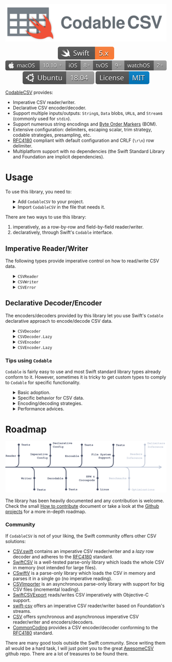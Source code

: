 <p align="center">
    <img src="docs/assets/CodableCSV.svg" alt="Codable CSV"/>
</p>

<p align="center">
    <a href="https://swift.org/about/#swiftorg-and-open-source"><img src="docs/assets/badges/Swift.svg" alt="Swift 5.x"></a>
    <a href="https://github.com/dehesa/CodableCSV/wiki/Implicit-dependencies"><img src="docs/assets/badges/Apple.svg" alt="macOS 10.10+ - iOS 8+ - tvOS 9+ - watchOS 2+"></a>
    <a href="https://ubuntu.com"><img src="docs/assets/badges/Ubuntu.svg" alt="Ubuntu 18.04"></a>
    <a href="http://doge.mit-license.org"><img src="docs/assets/badges/License.svg" alt="MIT License"></a>
</p>

[CodableCSV](https://github.com/dehesa/CodableCSV) provides:

-   Imperative CSV reader/writer.
-   Declarative CSV encoder/decoder.
-   Support multiple inputs/outputs: `String`s, `Data` blobs, `URL`s, and `Stream`s (commonly used for `stdin`).
-   Support numerous string encodings and [Byte Order Markers](https://en.wikipedia.org/wiki/Byte_order_mark) (BOM).
-   Extensive configuration: delimiters, escaping scalar, trim strategy, codable strategies, presampling, etc.
-   [RFC4180](https://tools.ietf.org/html/rfc4180) compliant with default configuration and CRLF (`\r\n`) row delimiter.
-   Multiplatform support with no dependencies (the Swift Standard Library and Foundation are implicit dependencies).

# Usage

To use this library, you need to:

<ul>
<details><summary>Add <code>CodableCSV</code> to your project.</summary><p>

You can choose to add the library through SPM or Cocoapods:

-   [SPM](https://github.com/apple/swift-package-manager/tree/master/Documentation) (Swift Package Manager).

    ```swift
    // swift-tools-version:5.1
    import PackageDescription

    let package = Package(
        /* Your package name, supported platforms, and generated products go here */
        dependencies: [
            .package(url: "https://github.com/dehesa/CodableCSV.git", from: "0.6.2")
        ],
        targets: [
            .target(name: /* Your target name here */, dependencies: ["CodableCSV"])
        ]
    )
    ```

-   [Cocoapods](https://cocoapods.org).

    ```
    pod 'CodableCSV', '~> 0.6.2'
    ```

</p></details>

<details><summary>Import <code>CodableCSV</code> in the file that needs it.</summary><p>

```swift
import CodableCSV
```

</p></details>
</ul>

There are two ways to use this library:

1. imperatively, as a row-by-row and field-by-field reader/writer.
2. declaratively, through Swift's `Codable` interface.

## Imperative Reader/Writer

The following types provide imperative control on how to read/write CSV data.

<ul>
<details><summary><code>CSVReader</code></summary><p>

A `CSVReader` parses CSV data from a given input (`String`, `Data`, `URL`, or `InputStream`) and returns CSV rows as a `String`s array. `CSVReader` can be used at a _high-level_, in which case it parses an input completely; or at a _low-level_, in which each row is decoded when requested.

-   Complete input parsing.

    ```swift
    let data: Data = ...
    let result = try CSVReader.decode(input: data)
    ```

    Once the input is completely parsed, you can choose how to access the decoded data:

    ```swift
    let headers: [String] = result.headers
    // Access the CSV rows (i.e. raw [String] values)
    let rows = result.rows
    let row = result[0]
    // Access the CSV record (i.e. convenience structure over a single row)
    let records = result.records
    let record = result[record: 0]
    // Access the CSV columns through indices or header values.
    let columns = result.columns
    let column = result[column: 0]
    let column = result[column: "Name"]
    // Access fields through indices or header values.
    let fieldB: String = result[row: 3, column: 2]
    let fieldA: String? = result[row: 2, column: "Age"]
    ```

-   Row-by-row parsing.

    ```swift
    let reader = try CSVReader(input: string) { $0.headerStrategy = .firstLine }
    let rowA = try reader.readRow()
    ```

    Parse a row at a time, till `nil` is returned; or exit the scope and the reader will clean up all used memory.

    ```swift
    // Let's assume the input is:
    let string = "numA,numB,numC\n1,2,3\n4,5,6\n7,8,9"
    // The headers property can be accessed at any point after initialization.
    let headers: [String] = reader.headers  // ["numA", "numB", "numC"]
    // Keep querying rows till `nil` is received.
    guard let rowB = try reader.readRow(),  // ["4", "5", "6"]
          let rowC = try reader.readRow()   /* ["7", "8", "9"] */ else { ... }
    ```

    Alternatively you can use the `readRecord()` function which also returns the next CSV row, but it wraps the result in a convenience structure. This structure lets you access each field with the header name (as long as the `headerStrategy` is marked with `.firstLine`).

    ```swift
    let reader = try CSVReader(input: string) { $0.headerStrategy = .firstLine }
    let headers = reader.headers      // ["numA", "numB", "numC"]

    let recordA = try reader.readRecord()
    let rowA = recordA.row         // ["1", "2", "3"]
    let fieldA = recordA[0]        // "1"
    let fieldB = recordA["numB"]   // "2"

    let recordB = try reader.readRecord()
    ```

-   `Sequence` syntax parsing.

    ```swift
    let reader = try CSVReader(input: URL(...), configuration: ...)
    for row in reader {
        // Do something with the row: [String]
    }
    ```

    Please note the `Sequence` syntax (i.e. `IteratorProtocol`) doesn't throw errors; therefore if the CSV data is invalid, the previous code will crash. If you don't control the CSV data origin, use `readRow()` instead.

### Reader Configuration

`CSVReader` accepts the following configuration properties:

-   `encoding` (default `nil`) specify the CSV file encoding.

    This `String.Encoding` value specify how each underlying byte is represented (e.g. `.utf8`, `.utf32littleEndian`, etc.). If it is `nil`, the library will try to figure out the file encoding through the file's [Byte Order Marker](https://en.wikipedia.org/wiki/Byte_order_mark). If the file doesn't contain a BOM, `.utf8` is presumed.

-   `delimiters` (default `(field: ",", row: "\n")`) specify the field and row delimiters.

    CSV fields are separated within a row with _field delimiters_ (commonly a "comma"). CSV rows are separated through _row delimiters_ (commonly a "line feed"). You can specify any unicode scalar, `String` value, or `nil` for unknown delimiters.

-   `escapingStrategy` (default `"`) specify the Unicode scalar used to escape fields.

    CSV fields can be escaped in case they contain privilege characters, such as field/row delimiters. Commonly the escaping character is a double quote (i.e. `"`), by setting this configuration value you can change it (e.g. a single quote), or disable the escaping functionality.

-   `headerStrategy` (default `.none`) indicates whether the CSV data has a header row or not.

    CSV files may contain an optional header row at the very beginning. This configuration value lets you specify whether the file has a header row or not, or whether you want the library to figure it out.

-   `trimStrategy` (default empty set) trims the given characters at the beginning and end of each parsed field.

    The trim characters are applied for the escaped and unescaped fields. The set cannot include any of the delimiter characters or the escaping scalar. If so, an error will be thrown during initialization.

-   `presample` (default `false`) indicates whether the CSV data should be completely loaded into memory before parsing begins.

    Loading all data into memory may provide faster iteration for small to medium size files, since you get rid of the overhead of managing an `InputStream`.

The configuration values are set during initialization and can be passed to the `CSVReader` instance through a structure or with a convenience closure syntax:

```swift
let reader = CSVReader(input: ...) {
    $0.encoding = .utf8
    $0.delimiters.row = "\r\n"
    $0.headerStrategy = .firstLine
    $0.trimStrategy = .whitespaces
}
```

</p></details>

<details><summary><code>CSVWriter</code></summary><p>

A `CSVWriter` encodes CSV information into a specified target (i.e. a `String`, or `Data`, or a file). It can be used at a _high-level_, by encoding completely a prepared set of information; or at a _low-level_, in which case rows or fields can be written individually.

-   Complete CSV rows encoding.

    ```swift
    let input = [
        ["numA", "numB", "name"        ],
        ["1"   , "2"   , "Marcos"      ],
        ["4"   , "5"   , "Marine-Anaïs"]
    ]
    let data   = try CSVWriter.encode(rows: input)
    let string = try CSVWriter.encode(rows: input, into: String.self)
    try CSVWriter.encode(rows: input, into: URL("~/Desktop/Test.csv")!, append: false)
    ```

-   Row-by-row encoding.

    ```swift
    let writer = try CSVWriter(fileURL: URL("~/Desktop/Test.csv")!, append: false)
    for row in input {
        try writer.write(row: row)
    }
    try writer.endEncoding()
    ```

    Alternatively, you may write directly to a buffer in memory and access its `Data` representation.

    ```swift
    let writer = try CSVWriter { $0.headers = input[0] }
    for row in input.dropFirst() {
        try writer.write(row: row)
    }
    try writer.endEncoding()
    let result = try writer.data()
    ```

-   Field-by-field encoding.

    ```swift
    let writer = try CSVWriter(fileURL: URL("~/Desktop/Test.csv")!, append: false)
    try writer.write(row: input[0])

    input[1].forEach {
        try writer.write(field: field)
    }
    try writer.endRow()

    try writer.write(fields: input[2])
    try writer.endRow()

    try writer.endEncoding()
    ```

    `CSVWriter` has a wealth of low-level imperative APIs, that let you write one field, several fields at a time, end a row, write an empty row, etc.

    > Please notice that a CSV requires all rows to have the same amount of fields.

    `CSVWriter` enforces this by throwing an error when you try to write more the expected amount of fields, or filling a row with empty fields when you call `endRow()` but not all fields have been written.

### Writer Configuration

`CSVWriter` accepts the following configuration properties:

-   `delimiters` (default `(field: ",", row: "\n")`) specify the field and row delimiters.

    CSV fields are separated within a row with _field delimiters_ (commonly a "comma"). CSV rows are separated through _row delimiters_ (commonly a "line feed"). You can specify any unicode scalar, `String` value, or `nil` for unknown delimiters.

-   `escapingStrategy` (default `.doubleQuote`) specify the Unicode scalar used to escape fields.

    CSV fields can be escaped in case they contain privilege characters, such as field/row delimiters. Commonly the escaping character is a double quote (i.e. `"`), by setting this configuration value you can change it (e.g. a single quote), or disable the escaping functionality.

-   `headers` (default `[]`) indicates whether the CSV data has a header row or not.

    CSV files may contain an optional header row at the very beginning. If this configuration value is empty, no header row is written.

-   `encoding` (default `nil`) specify the CSV file encoding.

    This `String.Encoding` value specify how each underlying byte is represented (e.g. `.utf8`, `.utf32littleEndian`, etc.). If it is `nil`, the library will try to figure out the file encoding through the file's [Byte Order Marker](https://en.wikipedia.org/wiki/Byte_order_mark). If the file doesn't contain a BOM, `.utf8` is presumed.

-   `bomStrategy` (default `.convention`) indicates whether a Byte Order Marker will be included at the beginning of the CSV representation.

    The OS convention is that BOMs are never written, except when `.utf16`, `.utf32`, or `.unicode` string encodings are specified. You could however indicate that you always want the BOM written (`.always`) or that is never written (`.never`).

The configuration values are set during initialization and can be passed to the `CSVWriter` instance through a structure or with a convenience closure syntax:

```swift
let writer = CSVWriter(fileURL: ...) {
    $0.delimiters.row = "\r\n"
    $0.headers = ["Name", "Age", "Pet"]
    $0.encoding = .utf8
    $0.bomStrategy = .never
}
```

</p></details>

<details><summary><code>CSVError</code></summary><p>

Many of `CodableCSV`'s imperative functions may throw errors due to invalid configuration values, invalid CSV input, file stream failures, etc. All these throwing operations exclusively throw `CSVError`s that can be easily caught with `do`-`catch` clause.

```swift
do {
    let writer = try CSVWriter()
    for row in customData {
        try writer.write(row: row)
    }
} catch let error {
    print(error)
}
```

`CSVError` adopts Swift Evolution's [SE-112 protocols](https://github.com/apple/swift-evolution/blob/master/proposals/0112-nserror-bridging.md) and `CustomDebugStringConvertible`. The error's properties provide rich commentary explaining what went wrong and indicate how to fix the problem.

-   `type`: The error group category.
-   `failureReason`: Explanation of what went wrong.
-   `helpAnchor`: Advice on how to solve the problem.
-   `errorUserInfo`: Arguments associated with the operation that threw the error.
-   `underlyingError`: Optional underlying error, which provoked the operation to fail (most of the time is `nil`).
-   `localizedDescription`: Returns a human readable string with all the information contained in the error.

<br>You can get all the information by simply printing the error or calling the `localizedDescription` property on a properly casted `CSVError<CSVReader>` or `CSVError<CSVWriter>`.

</p></details>
</ul>

## Declarative Decoder/Encoder

The encoders/decoders provided by this library let you use Swift's `Codable` declarative approach to encode/decode CSV data.

<ul>
<details><summary><code>CSVDecoder</code></summary><p>

`CSVDecoder` transforms CSV data into a Swift type conforming to `Decodable`. The decoding process is very simple and it only requires creating a decoding instance and call its `decode` function passing the `Decodable` type and the input data.

```swift
let decoder = CSVDecoder()
let result = try decoder.decode(CustomType.self, from: data)
```

`CSVDecoder` can decode CSVs represented as a `Data` blob, a `String`, an actual file in the file system, or an `InputStream` (e.g. `stdin`).

```swift
let decoder = CSVDecoder { $0.bufferingStrategy = .sequential }
let content = try decoder.decode([Student].self, from: URL("~/Desktop/Student.csv"))
```

If you are dealing with a big CSV file, it is preferred to used direct file decoding, a `.sequential` or `.unrequested` buffering strategy, and set _presampling_ to false; since then memory usage is drastically reduced.

### Decoder Configuration

The decoding process can be tweaked by specifying configuration values at initialization time. `CSVDecoder` accepts the same configuration values as `CSVReader` plus the following ones:

-   `nilStrategy` (default: `.empty`) indicates how the `nil` _concept_ (absence of value) is represented on the CSV.

-   `boolStrategy` (default: `.insensitive`) defines how strings are decoded to `Bool` values.

-   `nonConformingFloatStrategy` (default `.throw`) specifies how to handle non-numbers (e.g. `NaN` and infinity).

-   `decimalStrategy` (default `.locale`) indicates how strings are decoded to `Decimal` values.

-   `dateStrategy` (default `.deferredToDate`) specify how strings are decoded to `Date` values.

-   `dataStrategy` (default `.base64`) indicates how strings are decoded to `Data` values.

-   `bufferingStrategy` (default `.keepAll`) controls the behavior of `KeyedDecodingContainer`s.

    Selecting a buffering strategy affects the decoding performance and the amount of memory used during the decoding process. For more information check the README's [Tips using `Codable`](#Tips-using-codable) section and the [`Strategy.DecodingBuffer` definition](sources/declarative/decodable/DecoderConfiguration.swift).

The configuration values can be set during `CSVDecoder` initialization or at any point before the `decode` function is called.

```swift
let decoder = CSVDecoder {
    $0.encoding = .utf8
    $0.delimiters.field = "\t"
    $0.headerStrategy = .firstLine
    $0.bufferingStrategy = .keepAll
}

decoder.decimalStrategy = .custom { (decoder) in
    let value = try Float(from: decoder)
    return Decimal(value)
}
```

</p></details>

<details><summary><code>CSVDecoder.Lazy</code></summary><p>

A CSV input can be decoded _on demand_ (i.e. row-by-row) with the decoder's `lazy(from:)` function.

```swift
let decoder = CSVDecoder(configuration: config).lazy(from: fileURL)
let student1 = try decoder.decodeRow(Student.self)
let student2 = try decoder.decodeRow(Student.self)
```

`CSVDecoder.Lazy` conforms to Swift's [`Sequence` protocol](https://developer.apple.com/documentation/swift/sequence), letting you use functionality such as `map()`, `allSatisfy()`, etc. Please note, `CSVDecoder.Lazy` cannot be used for repeated access; It _consumes_ the input CSV.

```swift
let decoder = CSVDecoder().lazy(from: fileData)
let students = try decoder.map { try $0.decode(Student.self) }
```

A nice benefit of using the _lazy_ operation, is that it lets you switch how a row is decoded at any point. For example:
```swift
let decoder = CSVDecoder().lazy(from: fileString)
// The first 100 rows are students.
let students = (  0..<100).map { _ in try decoder.decode(Student.self) }
// The second 100 rows are teachers.
let teachers = (100..<110).map { _ in try decoder.decode(Teacher.self) }
```

Since `CSVDecoder.Lazy` exclusively provides sequential access; setting the buffering strategy to `.sequential` will reduce the decoder's memory usage.

```swift
let decoder = CSVDecoder {
    $0.headerStrategy = .firstLine
    $0.bufferingStrategy = .sequential
}.lazy(from: fileURL)
```

</p></details>

<details><summary><code>CSVEncoder</code></summary><p>

`CSVEncoder` transforms Swift types conforming to `Encodable` into CSV data. The encoding process is very simple and it only requires creating an encoding instance and call its `encode` function passing the `Encodable` value.

```swift
let encoder = CSVEncoder()
let data = try encoder.encode(value, into: Data.self)
```

The `Encoder`'s `encode()` function creates a CSV file as a `Data` blob, a `String`, or an actual file in the file system.

```swift
let encoder = CSVEncoder { $0.headers = ["name", "age", "hasPet"] }
try encoder.encode(value, into: URL("~/Desktop/Students.csv"))
```

If you are dealing with a big CSV content, it is preferred to use direct file encoding and a `.sequential` or `.assembled` buffering strategy, since then memory usage is drastically reduced.

### Encoder Configuration

The encoding process can be tweaked by specifying configuration values. `CSVEncoder` accepts the same configuration values as `CSVWriter` plus the following ones:

-   `nilStrategy` (default: `.empty`) indicates how the `nil` _concept_ (absence of value) is represented on the CSV.

-   `boolStrategy` (default: `.deferredToString`) defines how Boolean values are encoded to `String` values.

-   `nonConformingFloatStrategy` (default `.throw`) specifies how to handle non-numbers (i.e. `NaN` and infinity).

-   `decimalStrategy` (default `.locale`) indicates how decimal numbers are encoded to `String` values.

-   `dateStrategy` (default `.deferredToDate`) specify how dates are encoded to `String` values.

-   `dataStrategy` (default `.base64`) indicates how data blobs are encoded to `String` values.

-   `bufferingStrategy` (default `.keepAll`) controls the behavior of `KeyedEncodingContainer`s.

    Selecting a buffering strategy directly affect the encoding performance and the amount of memory used during the process. For more information check this README's [Tips using `Codable`](#Tips-using-codable) section and the [`Strategy.EncodingBuffer` definition](sources/declarative/encodable/EncoderConfiguration.swift).

The configuration values can be set during `CSVEncoder` initialization or at any point before the `encode` function is called.

```swift
let encoder = CSVEncoder {
    $0.headers = ["name", "age", "hasPet"]
    $0.delimiters = (field: ";", row: "\r\n")
    $0.dateStrategy = .iso8601
    $0.bufferingStrategy = .sequential
}

encoder.floatStrategy = .convert(positiveInfinity: "∞", negativeInfinity: "-∞", nan: "≁")
encoder.dataStrategy = .custom { (data, encoder) in
    let string = customTransformation(data)
    var container = try encoder.singleValueContainer()
    try container.encode(string)
}
```

> The `.headers` configuration is required if you are using keyed encoding container.

</p></details>

<details><summary><code>CSVEncoder.Lazy</code></summary><p>

A series of codable types (representing CSV rows) can be encoded _on demand_ with the encoder's `lazy(into:)` function.

```swift
let encoder = CSVEncoder().lazy(into: Data.self)
for student in students {
    try encoder.encodeRow(student)
}
let data = try encoder.endEncoding()
```

Call `endEncoding()` once there is no more values to be encoded. The function will return the encoded CSV.
```swift
let encoder = CSVEncoder().lazy(into: String.self)
students.forEach {
    try encoder.encode($0)
}
let string = try encoder.endEncoding()
```

A nice benefit of using the _lazy_ operation, is that it lets you switch how a row is encoded at any point. For example:
```swift
let encoder = CSVEncoder(configuration: config).lazy(into: fileURL)
students.forEach { try encoder.encode($0) }
teachers.forEach { try encoder.encode($0) }
try encoder.endEncoding()
```

Since `CSVEncoder.Lazy` exclusively provides sequential encoding; setting the buffering strategy to `.sequential` will reduce the encoder's memory usage.

```swift
let encoder = CSVEncoder {
    $0.bufferingStrategy = .sequential
}.lazy(into: String.self)
```

</p></details>
</ul>

### Tips using `Codable`

`Codable` is fairly easy to use and most Swift standard library types already conform to it. However, sometimes it is tricky to get custom types to comply to `Codable` for specific functionality.

<ul>
<details><summary>Basic adoption.</summary><p>

When a custom type conforms to `Codable`, the type is stating that it has the ability to decode itself from and encode itself to a external representation. Which representation depends on the decoder or encoder chosen. Foundation provides support for [JSON and Property Lists](https://developer.apple.com/documentation/foundation/archives_and_serialization) and the community provide many other formats, such as: [YAML](https://github.com/jpsim/Yams), [XML](https://github.com/MaxDesiatov/XMLCoder), [BSON](https://github.com/OpenKitten/BSON), and CSV (through this library).

Usually a CSV represents a long list of _entities_. The following is a simple example representing a list of students.

```swift
let string = """
    name,age,hasPet
    John,22,true
    Marine,23,false
    Alta,24,true
    """
```

A _student_ can be represented as a structure:

```swift
struct Student: Codable {
    var name: String
    var age: Int
    var hasPet: Bool
}
```

To decode the list of students, create a decoder and call `decode` on it passing the CSV sample.

```swift
let decoder = CSVDecoder { $0.headerStrategy = .firstLine }
let students = try decoder.decode([Student].self, from: string)
```

The inverse process (from Swift to CSV) is very similar (and simple).

```swift
let encoder = CSVEncoder { $0.headers = ["name", "age", "hasPet"] }
let newData = try encoder.encode(students)
```

</p></details>

<details><summary>Specific behavior for CSV data.</summary><p>

When encoding/decoding CSV data, it is important to keep several points in mind:

</p>
<ul>
<details><summary><code>Codable</code>'s automatic synthesis requires CSV files with a headers row.</summary><p>

`Codable` is able to synthesize `init(from:)` and `encode(to:)` for your custom types when all its members/properties conform to `Codable`. This automatic synthesis create a hidden `CodingKeys` enumeration containing all your property names.

During decoding, `CSVDecoder` tries to match the enumeration string values with a field position within a row. For this to work the CSV data must contain a _headers row_ with the property names. If your CSV doesn't contain a _headers row_, you can specify coding keys with integer values representing the field index.

```swift
struct Student: Codable {
    var name: String
    var age: Int
    var hasPet: Bool

    private CodingKeys: Int, CodingKey {
        case name = 0
        case age = 1
        case hasPet = 2
    }
}
```

> Using integer coding keys has the added benefit of better encoder/decoder performance. By explicitly indicating the field index, you let the decoder skip the functionality of matching coding keys string values to headers.

</p></details>
<details><summary>A CSV is a long list of rows/records.</summary><p>

CSV formatted data is commonly used with flat hierarchies (e.g. a list of students, a list of car models, etc.). Nested structures, such as the ones found in JSON files, are not supported by default in CSV implementations (e.g. a list of users, where each user has a list of services she uses, and each service has a list of the user's configuration values).

You can support complex structures in CSV, but you would have to flatten the hierarchy in a single model or build a custom encoding/decoding process. This process would make sure there is always a maximum of two keyed/unkeyed containers.

As an example, we can create a nested structure for a school with students who own pets.

```swift
struct School: Codable {
    let students: [Student]
}

struct Student: Codable {
    var name: String
    var age: Int
    var pet: Pet
}

struct Pet: Codable {
    var nickname: String
    var gender: Gender

    enum Gender: Codable {
        case male, female
    }
}
```

By default the previous example wouldn't work. If you want to keep the nested structure, you need to overwrite the custom `init(from:)` implementation (to support `Decodable`).

```swift
extension School {
    init(from decoder: Decoder) throws {
        var container = try decoder.unkeyedContainer()
        while !container.isAtEnd {
            self.student.append(try container.decode(Student.self))
        }
    }
}

extension Student {
    init(from decoder: Decoder) throws {
        var container = try decoder.container(keyedBy: CustomKeys.self)
        self.name = try container.decode(String.self, forKey: .name)
        self.age = try container.decode(Int.self, forKey: .age)
        self.pet = try decoder.singleValueContainer.decode(Pet.self)
    }
}

extension Pet {
    init(from decoder: Decoder) throws {
        var container = try decoder.container(keyedBy: CustomKeys.self)
        self.nickname = try container.decode(String.self, forKey: .nickname)
        self.gender = try container.decode(Gender.self, forKey: .gender)
    }
}

extension Pet.Gender {
    init(from decoder: Decoder) throws {
        var container = try decoder.singleValueContainer()
        self = try container.decode(Int.self) == 1 ? .male : .female
    }
}

private CustomKeys: Int, CodingKey {
    case name = 0
    case age = 1
    case nickname = 2
    case gender = 3
}
```

You could have avoided building the initializers overhead by defining a flat structure such as:

```swift
struct Student: Codable {
    var name: String
    var age: Int
    var nickname: String
    var gender: Gender

    enum Gender: Int, Codable {
        case male = 1
        case female = 2
    }
}
```

</p></details>
</ul>

</details>

<details><summary>Encoding/decoding strategies.</summary><p>

[SE167](https://github.com/apple/swift-evolution/blob/master/proposals/0167-swift-encoders.md) proposal introduced to Foundation JSON and PLIST encoders/decoders. This proposal also featured encoding/decoding strategies as a new way to configure the encoding/decoding process. `CodableCSV` continues this _tradition_ and mirrors such strategies including some new ones specific to the CSV file format.

To configure the encoding/decoding process, you need to set the configuration values of the `CSVEncoder`/`CSVDecoder` before calling the `encode()`/`decode()` functions. There are two ways to set configuration values:

-   At initialization time, passing the `Configuration` structure to the initializer.

    ```swift
    var config = CSVDecoder.Configuration()
    config.nilStrategy = .empty
    config.decimalStrategy = .local(.current)
    config.dataStrategy = .base64
    config.bufferingStrategy = .sequential
    config.trimStrategy = .whitespaces
    config.encoding = .utf16
    config.delimiters.row = "\r\n"

    let decoder = CSVDecoder(configuration: config)
    ```

    Alternatively, there are convenience initializers accepting a closure with a `inout Configuration` value.

    ```swift
    let decoder = CSVDecoder {
        $0.nilStrategy = .empty
        $0.decimalStrategy = .local(.current)
        // and so on and so forth
    }
    ```

-   `CSVEncoder` and `CSVDecoder` implement `@dynamicMemberLookup` exclusively for their configuration values. Therefore you can set configuration values after initialization or after a encoding/decoding process has been performed.

    ```swift
    let decoder = CSVDecoder()
    decoder.bufferingStrategy = .sequential
    decoder.decode([Student].self, from: url1)

    decoder.bufferingStrategy = .keepAll
    decoder.decode([Pets].self, from: url2)
    ```

The strategies labeled with `.custom` let you insert behavior into the encoding/decoding process without forcing you to manually conform to `init(from:)` and `encode(to:)`. When set, they will reference the targeted type for the whole process. For example, if you want to encode a CSV file where empty fields are marked with the word `null` (for some reason). You could do the following:

```swift
let decoder = CSVDecoder()
decoder.nilStrategy = .custom({ (encoder) in
    var container = encoder.singleValueContainer()
    try container.encode("null")
})
```

</p></details>

<details><summary>Performance advices.</summary><p>

#warning("TODO:")

</p></details>
</ul>

# Roadmap

<p align="center">
<img src="docs/assets/Roadmap.svg" alt="Roadmap"/>
</p>

The library has been heavily documented and any contribution is welcome. Check the small [How to contribute](docs/CONTRIBUTING.md) document or take a look at the [Github projects](https://github.com/dehesa/CodableCSV/projects) for a more in-depth roadmap.

### Community

If `CodableCSV` is not of your liking, the Swift community offers other CSV solutions:

-   [CSV.swift](https://github.com/yaslab/CSV.swift) contains an imperative CSV reader/writer and a _lazy_ row decoder and adheres to the [RFC4180](https://tools.ietf.org/html/rfc4180) standard.
-   [SwiftCSV](https://github.com/swiftcsv/SwiftCSV) is a well-tested parse-only library which loads the whole CSV in memory (not intended for large files).
-   [CSwiftV](https://github.com/Daniel1of1/CSwiftV) is a parse-only library which loads the CSV in memory and parses it in a single go (no imperative reading).
-   [CSVImporter](https://github.com/Flinesoft/CSVImporter) is an asynchronous parse-only library with support for big CSV files (incremental loading).
-   [SwiftCSVExport](https://github.com/vigneshuvi/SwiftCSVExport) reads/writes CSV imperatively with Objective-C support.
-   [swift-csv](https://github.com/brutella/swift-csv) offers an imperative CSV reader/writer based on Foundation's streams.
-   [CSV](https://github.com/skelpo/CSV) offers synchronous and asynchronous imperative CSV reader/writer and encoders/decoders.
-   [CommonCoding](https://github.com/Lantua/CommonCoding) provides a CSV encoder/decoder conforming to the [RFC4180](https://tools.ietf.org/html/rfc4180) standard.

There are many good tools outside the Swift community. Since writing them all would be a hard task, I will just point you to the great [AwesomeCSV](https://github.com/secretGeek/awesomeCSV) github repo. There are a lot of treasures to be found there.
